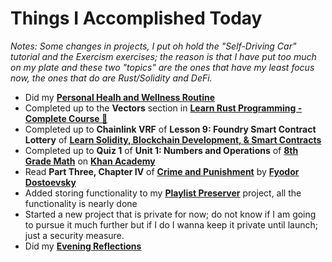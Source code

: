 # Things I Accomplished Today

_Notes: Some changes in projects, I put oh hold the "Self-Driving Car" tutorial and the Exercism exercises; the reason is that I have put too much on my plate and these two "topics" are the ones that have my least focus now, the ones that do are Rust/Solidity and DeFi._

- Did my **[Personal Healh and Wellness Routine](../../routines/2024/personal-health-and-wellness-routine/personal-health-and-wellness-routine-2024-week-7.md)**
- Completed up to the **Vectors** section in **[Learn Rust Programming - Complete Course 🦀](https://www.youtube.com/watch?v=BpPEoZW5IiY)**
- Completed up to **Chainlink VRF** of **Lesson 9: Foundry Smart Contract Lottery** of **[Learn Solidity, Blockchain Development, & Smart Contracts](https://www.youtube.com/watch?v=umepbfKp5rI)**
- Completed up to **Quiz 1** of **Unit 1: Numbers and Operations** of **[8th Grade Math](https://www.khanacademy.org/math/cc-eighth-grade-math)** on **[Khan Academy](https://www.khanacademy.org)**
- Read **Part Three, Chapter IV** of **[Crime and Punishment](https://www.goodreads.com/book/show/7144.Crime_and_Punishment)** by **[Fyodor Dostoevsky](https://www.goodreads.com/author/show/3137322.Fyodor_Dostoevsky)**
- Added storing functionality to my **[Playlist Preserver](https://github.com/evorhard/Playlist-Preserver)** project, all the functionality is nearly done
- Started a new project that is private for now; do not know if I am going to pursue it much further but if I do I wanna keep it private until launch; just a security measure.
- Did my **[Evening Reflections](../../routines/evening-reflections.md)**
